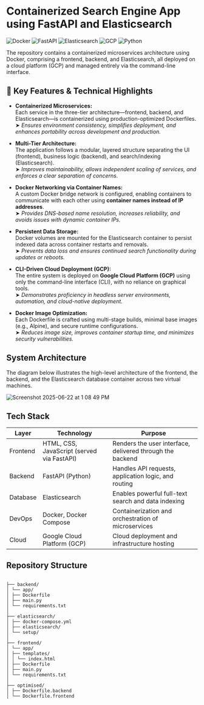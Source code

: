 # Containerized Search Engine App using FastAPI and Elasticsearch

![Docker](https://img.shields.io/badge/Docker-2496ED?logo=docker&logoColor=white)
![FastAPI](https://img.shields.io/badge/FastAPI-009688?logo=fastapi&logoColor=white)
![Elasticsearch](https://img.shields.io/badge/Elasticsearch-005571?logo=elasticsearch&logoColor=white)
![GCP](https://img.shields.io/badge/Google_Cloud-4285F4?logo=google-cloud&logoColor=white)
![Python](https://img.shields.io/badge/Python-3776AB?logo=python&logoColor=white)


The repository contains a containerized microservices architecture using Docker, comprising a frontend, backend, and Elasticsearch, all deployed on a cloud platform (GCP) and managed entirely via the command-line interface.


## 🔧 Key Features & Technical Highlights

- **Containerized Microservices:**  
  Each service in the three-tier architecture—frontend, backend, and Elasticsearch—is containerized using production-optimized Dockerfiles.  
  ➤ *Ensures environment consistency, simplifies deployment, and enhances portability across development and production.*

- **Multi-Tier Architecture:**  
  The application follows a modular, layered structure separating the UI (frontend), business logic (backend), and search/indexing (Elasticsearch).  
  ➤ *Improves maintainability, allows independent scaling of services, and enforces a clear separation of concerns.*

- **Docker Networking via Container Names:**  
  A custom Docker bridge network is configured, enabling containers to communicate with each other using **container names instead of IP addresses**.  
  ➤ *Provides DNS-based name resolution, increases reliability, and avoids issues with dynamic container IPs.*

- **Persistent Data Storage:**  
  Docker volumes are mounted for the Elasticsearch container to persist indexed data across container restarts and removals.  
  ➤ *Prevents data loss and ensures continued search functionality during updates or reboots.*

- **CLI-Driven Cloud Deployment (GCP):**  
  The entire system is deployed on **Google Cloud Platform (GCP)** using only the command-line interface (CLI), with no reliance on graphical tools.  
  ➤ *Demonstrates proficiency in headless server environments, automation, and cloud-native deployment.*

- **Docker Image Optimization:**  
  Each Dockerfile is crafted using multi-stage builds, minimal base images (e.g., Alpine), and secure runtime configurations.  
  ➤ *Reduces image size, improves container startup time, and minimizes security vulnerabilities.*


##  System Architecture
The diagram below illustrates the high-level architecture of the frontend, the backend, and the Elasticsearch database container across two virtual machines.



![Screenshot 2025-06-22 at 1 08 49 PM](https://github.com/user-attachments/assets/01c106b2-0aaf-45e8-82af-096f7a641a2b)



## Tech Stack

| Layer        | Technology                                   | Purpose                                                    |
|--------------|----------------------------------------------|------------------------------------------------------------|
|   Frontend  | HTML, CSS, JavaScript (served via FastAPI)   | Renders the user interface, delivered through the backend  |
|  Backend   | FastAPI (Python)                              | Handles API requests, application logic, and routing       |
|  Database  | Elasticsearch                                 | Enables powerful full-text search and data indexing        |
|  DevOps    | Docker, Docker Compose                        | Containerization and orchestration of microservices        |
|  Cloud     | Google Cloud Platform (GCP)                   | Cloud deployment and infrastructure hosting                |



## Repository Structure

```

├── backend/
│ └── app/
│ ├── Dockerfile
│ ├── main.py
│ └── requirements.txt
│
├── elasticsearch/
│ ├── docker-compose.yml
│ ├── elasticsearch/
│ └── setup/
│
├── frontend/
│ └── app/
│ ├── templates/
│ │ └── index.html
│ ├── Dockerfile
│ ├── main.py
│ └── requirements.txt
│
├── optimised/
│ ├── Dockerfile.backend
│ └── Dockerfile.frontend
```


